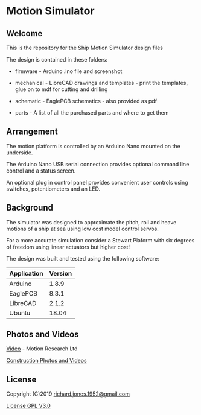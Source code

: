 # Motion Simulator

## Welcome

This is the repository for the Ship Motion Simulator design files

The design is contained in these folders:

* firmware   - Arduino .ino file and screenshot

* mechanical - LibreCAD drawings and templates - print the templates, glue on to mdf for cutting and drilling

* schematic  - EaglePCB schematics - also provided as pdf

* parts      - A list of all the purchased parts and where to get them

## Arrangement

The motion platform is controlled by an Arduino Nano mounted on the underside.

The Arduino Nano USB serial connection provides optional command line control and a status screen.

An optional plug in control panel provides convenient user controls using switches, potentiometers and an LED.

## Background

The simulator was designed to approximate the pitch, roll and heave motions of a ship at sea using low cost model control servos.

For a more accurate simulation consider a Stewart Plaform with six degrees of freedom using linear actuators but higher cost!

The design was built and tested using the following software:

| Application | Version |
| ----------- | ------- |
|  Arduino  | 1.8.9 |
|  EaglePCB | 8.3.1 |
|  LibreCAD | 2.1.2 |
|  Ubuntu   | 18.04 |

## Photos and Videos

[Video](https://www.youtube.com/watch?v=MUajh_KlW8U) - Motion Research Ltd

[Construction Photos and Videos](https://photos.app.goo.gl/xF3chL2MP4UncZHGA)

## License

Copyright (C)2019 richard.jones.1952@gmail.com

[License GPL V3.0](https://www.gnu.org/licenses/gpl-3.0.en.html)
